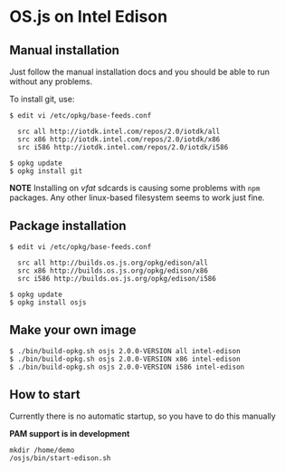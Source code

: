 # OS.js on Intel Edison

## Manual installation

Just follow the manual installation docs and you should be able to run without any problems.

To install git, use:

```
$ edit vi /etc/opkg/base-feeds.conf

  src all http://iotdk.intel.com/repos/2.0/iotdk/all
  src x86 http://iotdk.intel.com/repos/2.0/iotdk/x86
  src i586 http://iotdk.intel.com/repos/2.0/iotdk/i586

$ opkg update
$ opkg install git
```

**NOTE** Installing on *vfat* sdcards is causing some problems with `npm` packages. Any other linux-based filesystem seems to work just fine.

## Package installation

```
$ edit vi /etc/opkg/base-feeds.conf

  src all http://builds.os.js.org/opkg/edison/all
  src x86 http://builds.os.js.org/opkg/edison/x86
  src i586 http://builds.os.js.org/opkg/edison/i586

$ opkg update
$ opkg install osjs
```

## Make your own image

```
$ ./bin/build-opkg.sh osjs 2.0.0-VERSION all intel-edison
$ ./bin/build-opkg.sh osjs 2.0.0-VERSION x86 intel-edison
$ ./bin/build-opkg.sh osjs 2.0.0-VERSION i586 intel-edison
```

## How to start

Currently there is no automatic startup, so you have to do this manually

**PAM support is in development**

```
mkdir /home/demo
/osjs/bin/start-edison.sh
```

